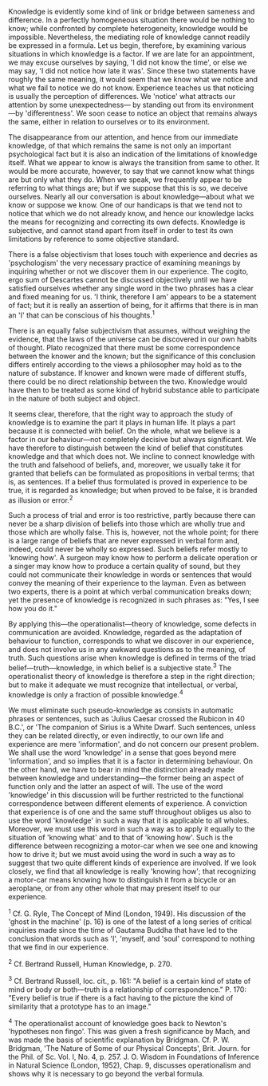 Knowledge is evidently some kind of link or bridge between sameness and difference. In a perfectly homogeneous situation there would be nothing to know; while confronted by complete heterogeneity, knowledge would be impossible. Nevertheless, the mediating role of knowledge cannot readily be expressed in a formula. Let us begin, therefore, by examining various situations in which knowledge is a factor. If we are late for an appointment, we may excuse ourselves by saying, 'I did not know the time', or else we may say, 'I did not notice how late it was'. Since these two statements have roughly the same meaning, it would seem that we know what we notice and what we fail to notice we do not know. Experience teaches us that noticing is usually the perception of differences. We 'notice' what attracts our attention by some unexpectedness— by standing out from its environment—by 'differentness'. We soon cease to notice an object that remains always the same, either in relation to ourselves or to its environment. 

The disappearance from our attention, and hence from our immediate knowledge, of that which remains the same is not only an important psychological fact but it is also an indication of the limitations of knowledge itself. What we appear to know is always the transition from same to other. It would be more accurate, however, to say that we cannot know what things are but only what they do. When we speak, we frequently appear to be referring to what things are; but if we suppose that this is so, we deceive ourselves. Nearly all our conversation is about knowledge—about what we know or suppose we know. One of our handicaps is that we tend not to notice that which we do not already know, and hence our knowledge lacks the means for recognizing and correcting its own defects. Knowledge is subjective, and cannot stand apart from itself in order to test its own limitations by reference to some objective standard. 

There is a false objectivism that loses touch with experience and decries as 'psychologism' the very necessary practice of examining meanings by inquiring whether or not we discover them in our experience. The cogito, ergo sum of Descartes cannot be discussed objectively until we have satisfied ourselves whether any single word in the two phrases has a clear and fixed meaning for us. 'I think, therefore I am' appears to be a statement of fact; but it is really an assertion of being, for it affirms that there is in man an 'I' that can be conscious of his thoughts.<sup>1</sup> 

There is an equally false subjectivism that assumes, without weighing the evidence, that the laws of the universe can be discovered in our own habits of thought. Plato recognized that there must be some correspondence between the knower and the known; but the significance of this conclusion differs entirely according to the views a philosopher may hold as to the nature of substance. If knower and known were made of different stuffs, there could be no direct relationship between the two. Knowledge would have then to be treated as some kind of hybrid substance able to participate in the nature of both subject and object.

It seems clear, therefore, that the right way to approach the study of knowledge is to examine the part it plays in human life. It plays a part because it is connected with belief. On the whole, what we believe is a factor in our behaviour—not completely decisive but always significant. We have therefore to distinguish between the kind of belief that constitutes knowledge and that which does not. We incline to connect knowledge with the truth and falsehood of beliefs, and, moreover, we usually take it for granted that beliefs can be formulated as propositions in verbal terms; that is, as sentences. If a belief thus formulated is proved in experience to be true, it is regarded as knowledge; but when proved to be false, it is branded as illusion or error.<sup>2</sup> 

Such a process of trial and error is too restrictive, partly because there can never be a sharp division of beliefs into those which are wholly true and those which are wholly false. This is, however, not the whole point; for there is a large range of beliefs that are never expressed in verbal form and, indeed, could never be wholly so expressed. Such beliefs refer mostly to 'knowing how'. A surgeon may know how to perform a delicate operation or a singer may know how to produce a certain quality of sound, but they could not communicate their knowledge in words or sentences that would convey the meaning of their experience to the layman. Even as between two experts, there is a point at which verbal communication breaks down; yet the presence of knowledge is recognized in such phrases as: "Yes, I see how you do it." 

By applying this—the operationalist—theory of knowledge, some defects in communication are avoided. Knowledge, regarded as the adaptation of behaviour to function, corresponds to what we discover in our experience, and does not involve us in any awkward questions as to the meaning, of truth. Such questions arise when knowledge is defined in terms of the triad belief—truth—knowledge, in which belief is a subjective state.<sup>3</sup> The operationalist theory of knowledge is therefore a step in the right direction; but to make it adequate we must recognize that intellectual, or verbal, knowledge is only a fraction of possible knowledge.<sup>4</sup>

We must eliminate such pseudo-knowledge as consists in automatic phrases or sentences, such as 'Julius Caesar crossed the Rubicon in 40 B.C.', or 'The companion of Sirius is a White Dwarf. Such sentences, unless they can be related directly, or even indirectly, to our own life and experience are mere 'information', and do not concern our present problem. We shall use the word 'knowledge' in a sense that goes beyond mere 'information', and so implies that it is a factor in determining behaviour. On the other hand, we have to bear in mind the distinction already made between knowledge and understanding—the former being an aspect of function only and the latter an aspect of will. The use of the word 'knowledge' in this discussion will be further restricted to the functional correspondence between different elements of experience. A conviction that experience is of one and the same stuff throughout obliges us also to use the word 'knowledge' in such a way that it is applicable to all wholes. Moreover, we must use this word in such a way as to apply it equally to the situation of 'knowing what' and to that of 'knowing how'. Such is the difference between recognizing a motor-car when we see one and knowing how to drive it; but we must avoid using the word in such a way as to suggest that two quite different kinds of experience are involved. If we look closely, we find that all knowledge is really 'knowing how'; that recognizing a motor-car means knowing how to distinguish it from a bicycle or an aeroplane, or from any other whole that may present itself to our experience. 


<sup>1</sup> Cf. G. Ryle, The Concept of Mind (London, 1949). His discussion of the 'ghost in the machine' (p. 16) is one of the latest of a long series of critical inquiries made since the time of Gautama Buddha that have led to the conclusion that words such as 'I', 'myself, and 'soul' correspond to nothing that we find in our experience. 

<sup>2</sup> Cf. Bertrand Russell, Human Knowledge, p. 270.

<sup>3</sup> Cf. Bertrand Russell, loc. cit., p. 161: "A belief is a certain kind of state of mind or body or both—truth is a relationship of correspondence." P. 170: "Every belief is true if there is a fact having to the picture the kind of similarity that a prototype has to an image." 

<sup>4</sup> The operationalist account of knowledge goes back to Newton's 'hypotheses non fingo'. This was given a fresh significance by Mach, and was made the basis of scientific explanation by Bridgman. Cf. P. W. Bridgman, 'The Nature of Some of our Physical Concepts', Brit. Journ. for the Phil. of Sc. Vol. I, No. 4, p. 257. J. O. Wisdom in Foundations of Inference in Natural Science (London, 1952), Chap. 9, discusses operationalism and shows why it is necessary to go beyond the verbal formula.
